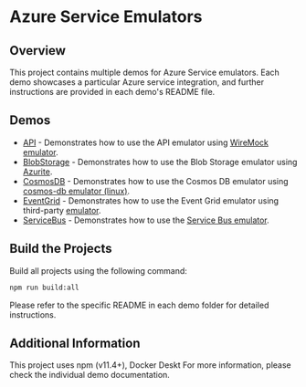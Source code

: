 # Azure Service Emulators

## Overview
This project contains multiple demos for Azure Service emulators. Each demo showcases a particular Azure service integration, and further instructions are provided in each demo's README file.

## Demos
- [API](API/README.md) - Demonstrates how to use the API emulator using [WireMock emulator](https://hub.docker.com/r/wiremock/wiremock).
- [BlobStorage](BlobStorage/README.md) - Demonstrates how to use the Blob Storage emulator using [Azurite](https://hub.docker.com/r/microsoft/azure-storage-azurite).
- [CosmosDB](CosmosDB/README.md) - Demonstrates how to use the Cosmos DB emulator using [cosmos-db emulator (linux)](https://learn.microsoft.com/en-us/azure/cosmos-db/emulator-linux).
- [EventGrid](EventGrid/README.md) - Demonstrates how to use the Event Grid emulator using third-party [emulator](https://github.com/workleap/wl-eventgrid-emulator).
- [ServiceBus](ServiceBus/README.md) - Demonstrates how to use the [Service Bus emulator](https://hub.docker.com/r/microsoft/azure-messaging-servicebus-emulator).

## Build the Projects
Build all projects using the following command:
```bash
npm run build:all
```
Please refer to the specific README in each demo folder for detailed instructions.

## Additional Information

This project uses npm (v11.4+), Docker Deskt
For more information, please check the individual demo documentation.